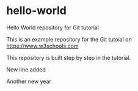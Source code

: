 # hello-world

Hello World repository for Git tutorial

This is an example repository for the Git 
tutoial on https://www.w3schools.com

This repository is built step by step in 
the tutorial.

New line added

Another new year 